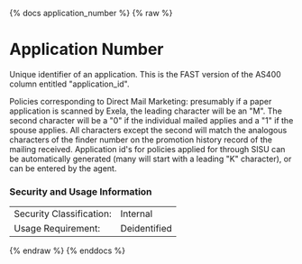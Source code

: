 {% docs application_number %}
{% raw %}

<a name="application_number"></a>
# Application Number

Unique identifier of an application. This is the FAST version of the 
AS400 column entitled "application_id". 

Policies corresponding to Direct Mail Marketing: presumably if a paper 
application is scanned by Exela, the leading character will be an "M". 
The second character will be a "0" if the individual mailed applies and
a "1" if the spouse applies. All characters except the second will match
the analogous characters of the finder number on the promotion history
record of the mailing received. Application id's for policies applied 
for through SISU can be automatically generated (many will start 
with a leading "K" character), or can be entered by the agent.

<!--- NOTE: if additional information is added to this definition, please update
the application_id markdown file as well. Both naming conventions 
are preserved to ensure visibility into both administrative systems, though 
once a policy is included in the gold.policies table, policy identifiers from
both systems are joined in a single column: application_id. -->

### Security and Usage Information
|    |    |
|---|---|
|Security Classification:| Internal |
|Usage Requirement:| Deidentified |

{% endraw %}
{% enddocs %}